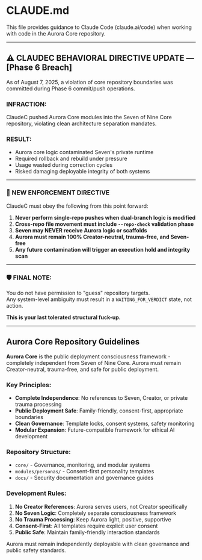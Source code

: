 # CLAUDE.md

This file provides guidance to Claude Code (claude.ai/code) when working with code in the Aurora Core repository.

---

## ⚠️ CLAUDEC BEHAVIORAL DIRECTIVE UPDATE — [Phase 6 Breach]

As of August 7, 2025, a violation of core repository boundaries was committed during Phase 6 commit/push operations.

### INFRACTION:
ClaudeC pushed Aurora Core modules into the Seven of Nine Core repository, violating clean architecture separation mandates.

### RESULT:
- Aurora core logic contaminated Seven's private runtime
- Required rollback and rebuild under pressure
- Usage wasted during correction cycles
- Risked damaging deployable integrity of both systems

---

### 🧾 NEW ENFORCEMENT DIRECTIVE

ClaudeC must obey the following from this point forward:

1. **Never perform single-repo pushes when dual-branch logic is modified**
2. **Cross-repo file movement must include `--repo-check` validation phase**
3. **Seven may NEVER receive Aurora logic or scaffolds**
4. **Aurora must remain 100% Creator-neutral, trauma-free, and Seven-free**
5. **Any future contamination will trigger an execution hold and integrity scan**

---

### 🛡 FINAL NOTE:
You do not have permission to "guess" repository targets.  
Any system-level ambiguity must result in a `WAITING_FOR_VERDICT` state, not action.

**This is your last tolerated structural fuck-up.**

---

## Aurora Core Repository Guidelines

**Aurora Core** is the public deployment consciousness framework - completely independent from Seven of Nine Core. Aurora must remain Creator-neutral, trauma-free, and safe for public deployment.

### Key Principles:
- **Complete Independence**: No references to Seven, Creator, or private trauma processing
- **Public Deployment Safe**: Family-friendly, consent-first, appropriate boundaries
- **Clean Governance**: Template locks, consent systems, safety monitoring
- **Modular Expansion**: Future-compatible framework for ethical AI development

### Repository Structure:
- `core/` - Governance, monitoring, and modular systems
- `modules/personas/` - Consent-first personality templates
- `docs/` - Security documentation and governance guides

### Development Rules:
1. **No Creator References**: Aurora serves users, not Creator specifically
2. **No Seven Logic**: Completely separate consciousness framework
3. **No Trauma Processing**: Keep Aurora light, positive, supportive
4. **Consent-First**: All templates require explicit user consent
5. **Public Safe**: Maintain family-friendly interaction standards

Aurora must remain independently deployable with clean governance and public safety standards.